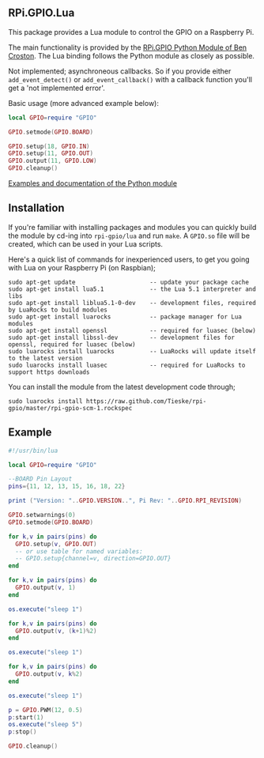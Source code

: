 RPi.GPIO.Lua 
------------

This package provides a Lua module to control the GPIO on a Raspberry Pi.

The main functionality is provided by the 
[RPi.GPIO Python Module of Ben Croston](http://sourceforge.net/projects/raspberry-gpio-python/). 
The Lua binding follows the Python module as closely as possible.

Not implemented; asynchroneous callbacks. So if you provide either 
`add_event_detect()` or `add_event_callback()` with a callback function 
you'll get a 'not implemented error'.

Basic usage (more advanced example below):

```lua
local GPIO=require "GPIO"

GPIO.setmode(GPIO.BOARD)

GPIO.setup(18, GPIO.IN)
GPIO.setup(11, GPIO.OUT)
GPIO.output(11, GPIO.LOW)
GPIO.cleanup()
````

[Examples and documentation of the Python module](http://sourceforge.net/p/raspberry-gpio-python/wiki/)


Installation
------------

If you're familiar with installing packages and modules you can quickly build 
the module by cd-ing into `rpi-gpio/lua` and run `make`. A `GPIO.so` file will 
be created, which can be used in your Lua scripts.

Here's a quick list of commands for inexperienced users, to get you going with Lua on your Raspberry Pi (on Raspbian);
````
sudo apt-get update                     -- update your package cache
sudo apt-get install lua5.1             -- the Lua 5.1 interpreter and libs
sudo apt-get install liblua5.1-0-dev    -- development files, required by LuaRocks to build modules
sudo apt-get install luarocks           -- package manager for Lua modules
sudo apt-get install openssl            -- required for luasec (below)
sudo apt-get install libssl-dev         -- development files for openssl, required for luasec (below)
sudo luarocks install luarocks          -- LuaRocks will update itself to the latest version
sudo luarocks install luasec            -- required for LuaRocks to support https downloads
````

You can install the module from the latest development code through;
````
sudo luarocks install https://raw.github.com/Tieske/rpi-gpio/master/rpi-gpio-scm-1.rockspec
````

Example
-------

```lua
#!/usr/bin/lua

local GPIO=require "GPIO"

--BOARD Pin Layout
pins={11, 12, 13, 15, 16, 18, 22}

print ("Version: "..GPIO.VERSION..", Pi Rev: "..GPIO.RPI_REVISION)

GPIO.setwarnings(0)
GPIO.setmode(GPIO.BOARD)

for k,v in pairs(pins) do
  GPIO.setup(v, GPIO.OUT)
  -- or use table for named variables:
  -- GPIO.setup{channel=v, direction=GPIO.OUT}
end

for k,v in pairs(pins) do 
  GPIO.output(v, 1)
end

os.execute("sleep 1")

for k,v in pairs(pins) do 
  GPIO.output(v, (k+1)%2) 
end

os.execute("sleep 1")

for k,v in pairs(pins) do 
  GPIO.output(v, k%2) 
end

os.execute("sleep 1")

p = GPIO.PWM(12, 0.5)
p:start(1)
os.execute("sleep 5")
p:stop()

GPIO.cleanup()
```` 